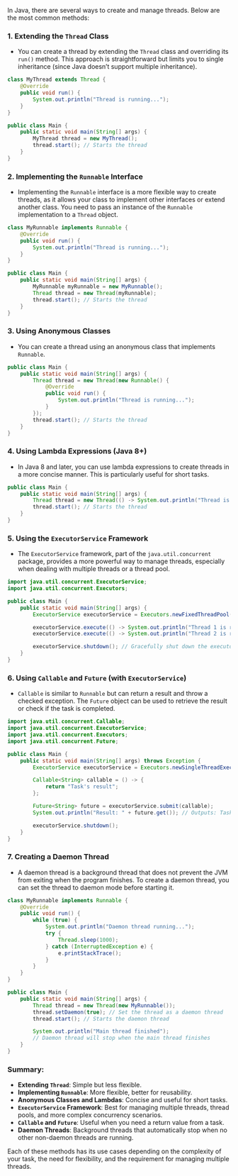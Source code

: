 In Java, there are several ways to create and manage threads. Below are the most common methods:

### 1. **Extending the `Thread` Class**
   - You can create a thread by extending the `Thread` class and overriding its `run()` method. This approach is straightforward but limits you to single inheritance (since Java doesn’t support multiple inheritance).

```java
class MyThread extends Thread {
    @Override
    public void run() {
        System.out.println("Thread is running...");
    }
}

public class Main {
    public static void main(String[] args) {
        MyThread thread = new MyThread();
        thread.start(); // Starts the thread
    }
}
```

### 2. **Implementing the `Runnable` Interface**
   - Implementing the `Runnable` interface is a more flexible way to create threads, as it allows your class to implement other interfaces or extend another class. You need to pass an instance of the `Runnable` implementation to a `Thread` object.

```java
class MyRunnable implements Runnable {
    @Override
    public void run() {
        System.out.println("Thread is running...");
    }
}

public class Main {
    public static void main(String[] args) {
        MyRunnable myRunnable = new MyRunnable();
        Thread thread = new Thread(myRunnable);
        thread.start(); // Starts the thread
    }
}
```

### 3. **Using Anonymous Classes**
   - You can create a thread using an anonymous class that implements `Runnable`.

```java
public class Main {
    public static void main(String[] args) {
        Thread thread = new Thread(new Runnable() {
            @Override
            public void run() {
                System.out.println("Thread is running...");
            }
        });
        thread.start(); // Starts the thread
    }
}
```

### 4. **Using Lambda Expressions (Java 8+)**
   - In Java 8 and later, you can use lambda expressions to create threads in a more concise manner. This is particularly useful for short tasks.

```java
public class Main {
    public static void main(String[] args) {
        Thread thread = new Thread(() -> System.out.println("Thread is running..."));
        thread.start(); // Starts the thread
    }
}
```

### 5. **Using the `ExecutorService` Framework**
   - The `ExecutorService` framework, part of the `java.util.concurrent` package, provides a more powerful way to manage threads, especially when dealing with multiple threads or a thread pool.

```java
import java.util.concurrent.ExecutorService;
import java.util.concurrent.Executors;

public class Main {
    public static void main(String[] args) {
        ExecutorService executorService = Executors.newFixedThreadPool(2);

        executorService.execute(() -> System.out.println("Thread 1 is running..."));
        executorService.execute(() -> System.out.println("Thread 2 is running..."));

        executorService.shutdown(); // Gracefully shut down the executor service
    }
}
```

### 6. **Using `Callable` and `Future` (with `ExecutorService`)**
   - `Callable` is similar to `Runnable` but can return a result and throw a checked exception. The `Future` object can be used to retrieve the result or check if the task is completed.

```java
import java.util.concurrent.Callable;
import java.util.concurrent.ExecutorService;
import java.util.concurrent.Executors;
import java.util.concurrent.Future;

public class Main {
    public static void main(String[] args) throws Exception {
        ExecutorService executorService = Executors.newSingleThreadExecutor();

        Callable<String> callable = () -> {
            return "Task's result";
        };

        Future<String> future = executorService.submit(callable);
        System.out.println("Result: " + future.get()); // Outputs: Task's result

        executorService.shutdown();
    }
}
```

### 7. **Creating a Daemon Thread**
   - A daemon thread is a background thread that does not prevent the JVM from exiting when the program finishes. To create a daemon thread, you can set the thread to daemon mode before starting it.

```java
class MyRunnable implements Runnable {
    @Override
    public void run() {
        while (true) {
            System.out.println("Daemon thread running...");
            try {
                Thread.sleep(1000);
            } catch (InterruptedException e) {
                e.printStackTrace();
            }
        }
    }
}

public class Main {
    public static void main(String[] args) {
        Thread thread = new Thread(new MyRunnable());
        thread.setDaemon(true); // Set the thread as a daemon thread
        thread.start(); // Starts the daemon thread

        System.out.println("Main thread finished");
        // Daemon thread will stop when the main thread finishes
    }
}
```

### Summary:
- **Extending `Thread`**: Simple but less flexible.
- **Implementing `Runnable`**: More flexible, better for reusability.
- **Anonymous Classes and Lambdas**: Concise and useful for short tasks.
- **`ExecutorService` Framework**: Best for managing multiple threads, thread pools, and more complex concurrency scenarios.
- **`Callable` and `Future`**: Useful when you need a return value from a task.
- **Daemon Threads**: Background threads that automatically stop when no other non-daemon threads are running.

Each of these methods has its use cases depending on the complexity of your task, the need for flexibility, and the requirement for managing multiple threads.